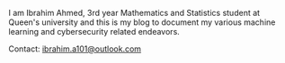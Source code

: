 I am Ibrahim Ahmed, 3rd year Mathematics and Statistics student at Queen's university and this is my blog to document my various machine learning and cybersecurity related endeavors. 

Contact: ibrahim.a101@outlook.com
